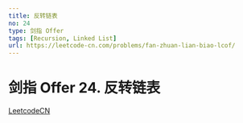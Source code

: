 ```yaml
---
title: 反转链表
no: 24
type: 剑指 Offer
tags: [Recursion, Linked List]
url: https://leetcode-cn.com/problems/fan-zhuan-lian-biao-lcof/
---
```


# 剑指 Offer 24. 反转链表

[LeetcodeCN](https://leetcode-cn.com/problems/fan-zhuan-lian-biao-lcof/)
